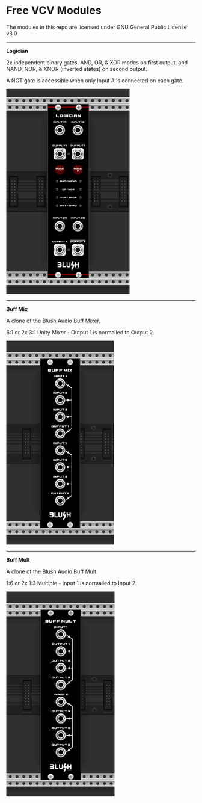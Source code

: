 # Free VCV Modules
The modules in this repo are licensed under GNU General Public License v3.0
***
	
**Logician**

2x independent binary gates. AND, OR, & XOR modes on first output, and NAND, NOR, & XNOR (inverted states) on second output.

A NOT gate is accessible when only Input A is connected on each gate.

![BuffMix](https://github.com/BlushAudioLab/BlushAudioVCVFreeModules/blob/master/Screenshots/logician.png)

***

**Buff Mix**

A clone of the Blush Audio Buff Mixer.

6:1 or 2x 3:1 Unity Mixer - Output 1 is normalled to Output 2.

![BuffMix](https://github.com/BlushAudioLab/BlushAudioVCVFreeModules/blob/master/Screenshots/buffmix.png)

***
	
**Buff Mult**

A clone of the Blush Audio Buff Mult.
 
1:6 or 2x 1:3 Multiple - Input 1 is normalled to Input 2.

![BuffMix](https://github.com/BlushAudioLab/BlushAudioVCVFreeModules/blob/master/Screenshots/buffmult.png)

